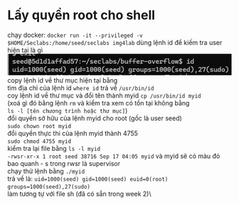 # Lấy quyền root cho shell

chạy docker:
`docker run -it --privileged -v $HOME/Seclabs:/home/seed/seclabs img4lab`
dùng lệnh id để kiếm tra user hiện tại là gì\
![screenshot](user.png)\
copy lệnh id về thư mục hiện tại bằng\
tìm địa chỉ của lệnh id
`where id`
trả về `/usr/bin/id`\
coy lệnh id về thư mục và đổi tên thành myid
`cp /usr/bin/id myid`\
(xoá gì đó bằng lệnh `rm` và kiểm tra xem có tồn tại không bằng\
`ls -l [tên chương trình hoặc thư mục]`)\
đổi quyền sở hữu của lệnh myid cho root (gốc là user seed)\
`sudo chown root myid`\
đổi quyền thực thi của lệnh myid thành 4755\
`sudo chmod 4755 myid`\
kiểm tra lại file bằng `ls -l myid`\
`-rwsr-xr-x 1 root seed 38716 Sep 17 04:05 myid` và myid sẽ có màu đỏ bao quanh - s trong rwsr là supervisor\
chạy thử lệnh bằng `./myid`\
trả về là: `uid=1000(seed) gid=1000(seed) euid=0(root) groups=1000(seed),27(sudo)`\
làm tương tự với file sh (đã có sẵn trong week 2)\
